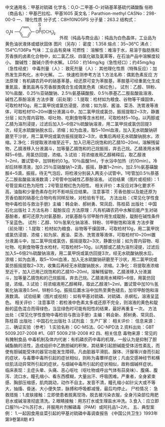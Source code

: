 中文通用名：甲基对硫磷
化学名：O,O-二甲基-O-对硝基苯基硫代磷酸酯
俗称（商品名）：甲基巴拉松、甲基1605
英文名：Parathion-methyl
CASNo：298-00-0
一、理化性质
分子式：C8H10NO5PS
分子量：263.2
结构式：![结构式](./assets/duwu/甲基对硫磷/@0结构式.gif)
外观（纯品与商业品）：纯品为白色晶体，工业品为黄色油状液体或蜡状固体
图片（另存）：
密度：1.358
熔点：35~36℃
沸点：154℃/136Pa
气味：工业品有臭味
可燃性：
溶解性：难溶于水，易溶于脂肪族和芳香族的卤素化合物中，如二氯乙烷、四氯化碳及氯苯等，在石油产品中溶解度较小。
酸碱性：酸碱介质中水解。
LD50：约14mg/kg（急性经口）；约45mg/kg（急性经皮）
中毒剂量（人）：
致死剂量（人）：
其他理化性质（特殊反应）：加热发生异构化，水中光解。
二、快速检测参考方法
1.方法名称：偶氮色素反应
方法原理：有机磷农药中的硝基苯基，经还原可变为苯胺基，苯胺基可经重氮化生成重氮盐，重氮盐再与芳香胺类偶合生成偶氮色素（紫红色）。
试剂：乙醇、锌粉、10％盐酸、0.25％亚硝酸钠、2.5％氨基磺酸胺、0.5％萘基乙二胺盐酸盐溶液、碱性乙萘酚溶液
方法步骤（前处理）：1.提取：检材如为粮食、谷物等干燥固体，可取检材10g，用二氯甲烷或氯仿浸提、浓缩；如为尿、酱油、菜汤、洗胃液等液体，可取检材10~20ml置分液漏斗中，加二氯甲烷或氯仿，振摇提取2~3次，静置分层；如为胃内容物、呕吐物、吃剩食物等含水检材，可取检材5~10g，以丙醇或乙腈为溶剂浸提，过滤后加入5~6倍2％硫酸钠溶液，用二氯甲烷或氯仿回提3次，经无水硫酸钠脱水后，浓缩；如为血液，取5~10ml血液，加入无水硫酸钠研磨至干沙状，用二氯甲烷或氯仿振摇提取2~3次，收集后再经无水硫酸钠脱水，浓缩。2.净化：将提取液浓缩至近干，加入已用己烷饱和的乙腈10~20ml，溶解残留物，乙腈液移入分液漏斗，加等量乙腈饱和的己烷振摇，弃去己烷。乙腈液用水稀释5~6倍，用氯仿回提，浓缩。3.试验：将浓缩液用乙醇稀释后，取乙醇液1~2ml，置试管中，加锌粉约0.1g，10％盐酸1ml，于水浴中加热（约10min）。冷却后转移清液，加0.25％亚硝酸钠1~2滴，振摇，静置1~2min，加2.5％氨基磺酸胺4~5滴，振摇，待无气泡后，将检液分别装入两支小试管中。1号管加0.5％萘基乙二胺盐酸盐溶液数滴；2号管中加碱性乙萘酚溶液。
试验结果（图片或视频）：1号管显紫红色为阳性；2号管显橙红色为阳性。
相关评价：本反应对净化要求不高，油脂和少量色素存在时不影响反应结果。
注意事项：芳香伯胺以及能还原为芳香伯胺的硝基化合物均有同样反映，对检验有干扰。
方法出处：《常见化学性食物中毒检验与救治手册》主编：韩会新、郝树勇、常凤启、陈桂茹 出版社：中国石化出版社
2.方法名称：靛酚反应
方法原理：凡有机磷农药中水解后能产生对硝基酚者，都可还原为对氨基酚，对氨基酚与邻甲酚作用生成靛酚，靛酚在碱性条件下呈蓝色。
试剂：乙醇、10％氢氧化钠溶液、锌粉、邻甲酚饱和溶液
方法步骤（前处理）：1.提取：检材如为粮食、谷物等干燥固体，可取检材10g，用二氯甲烷或氯仿浸提、浓缩；如为尿、酱油、菜汤、洗胃液等液体，可取检材10~20ml置分液漏斗中，加二氯甲烷或氯仿，振摇提取2~3次，静置分层；如为胃内容物、呕吐物、吃剩食物等含水检材，可取检材5~10g，以丙醇或乙腈为溶剂浸提，过滤后加入5~6倍2％硫酸钠溶液，用二氯甲烷或氯仿回提3次，经无水硫酸钠脱水后，浓缩；如为血液，取5~10ml血液，加入无水硫酸钠研磨至干沙状，用二氯甲烷或氯仿振摇提取2~3次，收集后再经无水硫酸钠脱水，浓缩。2.净化：将提取液浓缩至近干，加入已用己烷饱和的乙腈10~20ml，溶解残留物，乙腈液移入分液漏斗，加等量乙腈饱和的己烷振摇，弃去己烷。乙腈液用水稀释5~6倍，用氯仿回提，浓缩。3.试验：将浓缩液用乙醇稀释，取此乙醇液1~2ml，置试管中加10％氢氧化钠溶液0.5ml，锌粉0.5g，振摇后置水浴中加热至黄色褪去，加邻甲酚饱和溶液数滴。
试验结果（图片或视频）：如有甲基对硫磷、对硫磷、杀螟松，溶液呈蓝色。
相关评价：
注意事项：若检液中色素太多或还原不完全，则溶液的黄色和靛酚的蓝色混合而得绿色，当显绿色时可能有阳性的结果，最好再重复一次。
方法出处：《常见化学性食物中毒检验与救治手册》主编：韩会新、郝树勇、常凤启、陈桂茹 出版社：中国石化出版社
3.试剂盒：
生产厂家：
相关评价：
信息来源：
三、确证实验（参考）
1.实验名称：GC-MS法、GC-NPD法
2.资料出处：GBT 5009.207-2008 #1、GBT 5009.218-2008 #2
四、相关信息
毒物来源：常见的有腌制食品
中毒机制及体内代谢：有机磷农药中毒的机理，一般认为是抑制了胆碱酯酶的活性，造成组织中乙酰胆碱的积聚，其结果引起胆碱能受体活性紊乱，而使有胆碱能受体的器官功能发生障碍。凡由脏器平滑肌、腺体、汗腺等兴奋而引起的症状，与毒蕈中毒所引起的症状相似，则称为毒蕈样症状；凡由交感神经节和横纹肌活动异常所引起的症状，与烟碱中毒所引起的症状相似，故称烟碱样症状。
临床表现：主症头晕、头痛、恶心呕吐（呕吐物或呼出气体有蒜臭味）、腹痛、腹泻、流口水，瞳孔缩小、看东西模糊，大量出汗、呼吸困难。严重者，全身紧束感、胸部压缩感，肌肉跳动，动作不自主。发音不清，瞳孔缩小如针尖大或不等大，抽搐、昏迷、大小便失禁，脉搏和呼吸都减慢，最后均停止。
尸检情况：
急救措施：1.皮肤接触：立即使患者脱离现场，脱去被污染衣服，全身污染部位用肥皂水或碱溶液彻底清洗。2.眼睛接触：用苏打水或生理盐水冲洗。3.食入：应立即口服1％~2％苏打水，并服用片剂解磷毒（PAM）或阿托品1~2片。
五、典型案例：
1.一起因食用韭菜引起的甲基对硫磷中毒调查报告 《中国公共卫生》1993年第9卷第8期 #3
